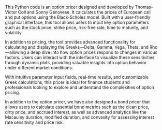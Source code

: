 This Python code is an option pricer designed and developed by Thomas-Victor Coll and Sonny Genovese. It calculates the prices of European call and put options using the Black-Scholes model. Built with a user-friendly graphical interface, this tool allows users to input key option parameters such as the stock price, strike price, risk-free rate, time to maturity, and volatility.

In addition to pricing, the tool provides advanced functionality for calculating and displaying the Greeks—Delta, Gamma, Vega, Theta, and Rho—allowing a deep dive into how option prices respond to changes in various factors. Users can interact with the interface to visualize these sensitivities through dynamic plots, providing valuable insights into option behavior under different market conditions.

With intuitive parameter input fields, real-time results, and customizable Greek calculations, this pricer is ideal for finance students and professionals looking to explore and understand the complexities of option pricing.


In addition to the option pricer, we have also designed a bond pricer that allows users to calculate essential bond metrics such as the clean price, dirty price, and accrued interest, as well as advanced analytics like the Macauley duration, modified duration, and convexity for assessing interest rate sensitivity and price risk.
